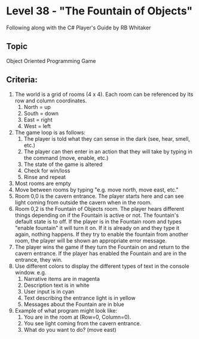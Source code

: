 # Level 38 - "The Fountain of Objects"
Following along with the C# Player's Guide by RB Whitaker
## Topic
Object Oriented Programming Game
## Criteria:
1. The world is a grid of rooms (4 x 4). Each room can be referenced by its row and column coordinates.
   1. North = up
   2. South = down
   3. East = right
   4. West = left
2. The game loop is as follows:
   1. The player is told what they can sense in the dark (see, hear, smell, etc.) 
   2. The player can then enter in an action that they will take  by typing in the command (move, enable, etc.)
   3. The state of the game is altered
   4. Check for win/loss
   5. Rinse and repeat
3. Most rooms are empty
4. Move between rooms by typing "e.g. move north, move east, etc."
5. Room 0,0 is the cavern entrance. The player starts here and can see light coming from outside the cavern when in the room.
6. Room 0,2 is the Fountain of Objects room. The player hears different things depending on if the Fountain is active or not. The fountain's default state is to off. If the player is in the Fountain room and types "enable fountain" it will turn it on. If it is already on and they type it again, nothing happens. If they try to enable the fountain from another room, the player will be shown an appropriate error message.
7. The player wins the game if they turn the Fountain on and return to the cavern entrance. If the player has enabled the Fountain and are in the entrance, they win.
8. Use different colors to display the different types of text in the console window. e.g. 
   1. Narrative items are in magenta
   2. Description text is in white
   3. User input is in cyan
   4. Text describing the entrance light is in yellow
   5. Messages about the Fountain are in blue
9. Example of what program might look like:
   1. You are in the room at (Row=0, Column=0).
   2. You see light coming from the cavern entrance.
   3. What do you want to do? (move east)